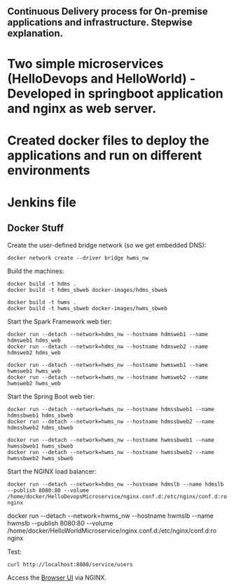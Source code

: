 ## Continuous Delivery process for On-premise applications and infrastructure. Stepwise explanation.
# Two simple microservices (HelloDevops and HelloWorld) - Developed in springboot application and nginx as web server.
# Created docker files to deploy the applications and run on different environments
# Jenkins file 


## Docker Stuff

Create the user-defined bridge network (so we get embedded DNS):
```
docker network create --driver bridge hwms_nw
```

Build the machines:
```
docker build -t hdms .
docker build -t hdms_sbweb docker-images/hdms_sbweb

docker build -t hwms .
docker build -t hwms_sbweb docker-images/hwms_sbweb
```
Start the Spark Framework web tier:
```
docker run --detach --network=hdms_nw --hostname hdmsweb1 --name hdmsweb1 hdms_web
docker run --detach --network=hdms_nw --hostname hdmsweb2 --name hdmsweb2 hdms_web

docker run --detach --network=hwms_nw --hostname hwmsweb1 --name hwmsweb1 hwms_web
docker run --detach --network=hwms_nw --hostname hwmsweb2 --name hwmsweb2 hwms_web
```

Start the Spring Boot web tier:
```
docker run --detach --network=hwms_nw --hostname hdmssbweb1 --name hdmssbweb1 hdms_sbweb
docker run --detach --network=hwms_nw --hostname hdmssbweb2 --name hdmssbweb2 hdms_sbweb

docker run --detach --network=hwms_nw --hostname hwmssbweb1 --name hwmssbweb1 hwms_sbweb
docker run --detach --network=hwms_nw --hostname hwmssbweb2 --name hwmssbweb2 hwms_sbweb
```

Start the NGINX load balancer:
```
docker run --detach --network=hdms_nw --hostname hdmslb --name hdmslb --publish 8080:80 --volume /home/docker/HelloDevopsMicroservice/nginx.conf.d:/etc/nginx/conf.d:ro nginx
```
docker run --detach --network=hwms_nw --hostname hwmslb --name hwmslb --publish 8080:80 --volume /home/docker/HelloWorldMicroservice/nginx.conf.d:/etc/nginx/conf.d:ro nginx

Test:
```
curl http://localhost:8080/service/users
```

Access the [Browser UI](http://localhost:8080/) via NGINX.
